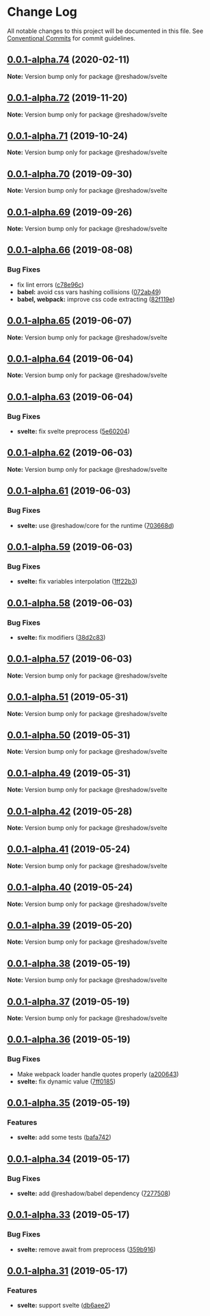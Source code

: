 # Change Log

All notable changes to this project will be documented in this file.
See [Conventional Commits](https://conventionalcommits.org) for commit guidelines.

## [0.0.1-alpha.74](https://github.com/lttb/reshadow/compare/v0.0.1-alpha.73...v0.0.1-alpha.74) (2020-02-11)

**Note:** Version bump only for package @reshadow/svelte





## [0.0.1-alpha.72](https://github.com/lttb/reshadow/compare/v0.0.1-alpha.71...v0.0.1-alpha.72) (2019-11-20)

**Note:** Version bump only for package @reshadow/svelte





## [0.0.1-alpha.71](https://github.com/lttb/reshadow/compare/v0.0.1-alpha.70...v0.0.1-alpha.71) (2019-10-24)

**Note:** Version bump only for package @reshadow/svelte





## [0.0.1-alpha.70](https://github.com/lttb/reshadow/compare/v0.0.1-alpha.69...v0.0.1-alpha.70) (2019-09-30)

**Note:** Version bump only for package @reshadow/svelte





## [0.0.1-alpha.69](https://github.com/lttb/reshadow/compare/v0.0.1-alpha.68...v0.0.1-alpha.69) (2019-09-26)

**Note:** Version bump only for package @reshadow/svelte





## [0.0.1-alpha.66](https://github.com/lttb/reshadow/compare/v0.0.1-alpha.65...v0.0.1-alpha.66) (2019-08-08)


### Bug Fixes

* fix lint errors ([c78e96c](https://github.com/lttb/reshadow/commit/c78e96c))
* **babel:** avoid css vars hashing collisions ([072ab49](https://github.com/lttb/reshadow/commit/072ab49))
* **babel, webpack:** improve css code extracting ([82f119e](https://github.com/lttb/reshadow/commit/82f119e))





## [0.0.1-alpha.65](https://github.com/lttb/reshadow/compare/v0.0.1-alpha.64...v0.0.1-alpha.65) (2019-06-07)

**Note:** Version bump only for package @reshadow/svelte





## [0.0.1-alpha.64](https://github.com/lttb/reshadow/compare/v0.0.1-alpha.63...v0.0.1-alpha.64) (2019-06-04)

**Note:** Version bump only for package @reshadow/svelte





## [0.0.1-alpha.63](https://github.com/lttb/reshadow/compare/v0.0.1-alpha.62...v0.0.1-alpha.63) (2019-06-04)


### Bug Fixes

* **svelte:** fix svelte preprocess ([5e60204](https://github.com/lttb/reshadow/commit/5e60204))





## [0.0.1-alpha.62](https://github.com/lttb/reshadow/compare/v0.0.1-alpha.61...v0.0.1-alpha.62) (2019-06-03)

**Note:** Version bump only for package @reshadow/svelte





## [0.0.1-alpha.61](https://github.com/lttb/reshadow/compare/v0.0.1-alpha.60...v0.0.1-alpha.61) (2019-06-03)


### Bug Fixes

* **svelte:** use @reshadow/core for the runtime ([703668d](https://github.com/lttb/reshadow/commit/703668d))





## [0.0.1-alpha.59](https://github.com/lttb/reshadow/compare/v0.0.1-alpha.58...v0.0.1-alpha.59) (2019-06-03)


### Bug Fixes

* **svelte:** fix variables interpolation ([1ff22b3](https://github.com/lttb/reshadow/commit/1ff22b3))





## [0.0.1-alpha.58](https://github.com/lttb/reshadow/compare/v0.0.1-alpha.57...v0.0.1-alpha.58) (2019-06-03)


### Bug Fixes

* **svelte:** fix modifiers ([38d2c83](https://github.com/lttb/reshadow/commit/38d2c83))





## [0.0.1-alpha.57](https://github.com/lttb/reshadow/compare/v0.0.1-alpha.56...v0.0.1-alpha.57) (2019-06-03)

**Note:** Version bump only for package @reshadow/svelte





## [0.0.1-alpha.51](https://github.com/lttb/reshadow/compare/v0.0.1-alpha.50...v0.0.1-alpha.51) (2019-05-31)

**Note:** Version bump only for package @reshadow/svelte





## [0.0.1-alpha.50](https://github.com/lttb/reshadow/compare/v0.0.1-alpha.49...v0.0.1-alpha.50) (2019-05-31)

**Note:** Version bump only for package @reshadow/svelte





## [0.0.1-alpha.49](https://github.com/lttb/reshadow/compare/v0.0.1-alpha.48...v0.0.1-alpha.49) (2019-05-31)

**Note:** Version bump only for package @reshadow/svelte





## [0.0.1-alpha.42](https://github.com/lttb/reshadow/compare/v0.0.1-alpha.41...v0.0.1-alpha.42) (2019-05-28)

**Note:** Version bump only for package @reshadow/svelte





## [0.0.1-alpha.41](https://github.com/lttb/reshadow/compare/v0.0.1-alpha.40...v0.0.1-alpha.41) (2019-05-24)

**Note:** Version bump only for package @reshadow/svelte





## [0.0.1-alpha.40](https://github.com/lttb/reshadow/compare/v0.0.1-alpha.39...v0.0.1-alpha.40) (2019-05-24)

**Note:** Version bump only for package @reshadow/svelte





## [0.0.1-alpha.39](https://github.com/lttb/reshadow/compare/v0.0.1-alpha.38...v0.0.1-alpha.39) (2019-05-20)

**Note:** Version bump only for package @reshadow/svelte





## [0.0.1-alpha.38](https://github.com/lttb/reshadow/compare/v0.0.1-alpha.37...v0.0.1-alpha.38) (2019-05-19)

**Note:** Version bump only for package @reshadow/svelte





## [0.0.1-alpha.37](https://github.com/lttb/reshadow/compare/v0.0.1-alpha.36...v0.0.1-alpha.37) (2019-05-19)

**Note:** Version bump only for package @reshadow/svelte





## [0.0.1-alpha.36](https://github.com/lttb/reshadow/compare/v0.0.1-alpha.35...v0.0.1-alpha.36) (2019-05-19)


### Bug Fixes

* Make webpack loader handle quotes properly ([a200643](https://github.com/lttb/reshadow/commit/a200643))
* **svelte:** fix dynamic value ([7ff0185](https://github.com/lttb/reshadow/commit/7ff0185))





## [0.0.1-alpha.35](https://github.com/lttb/reshadow/compare/v0.0.1-alpha.34...v0.0.1-alpha.35) (2019-05-19)


### Features

* **svelte:** add some tests ([bafa742](https://github.com/lttb/reshadow/commit/bafa742))





## [0.0.1-alpha.34](https://github.com/lttb/reshadow/compare/v0.0.1-alpha.33...v0.0.1-alpha.34) (2019-05-17)


### Bug Fixes

* **svelte:** add @reshadow/babel dependency ([7277508](https://github.com/lttb/reshadow/commit/7277508))





## [0.0.1-alpha.33](https://github.com/lttb/reshadow/compare/v0.0.1-alpha.32...v0.0.1-alpha.33) (2019-05-17)


### Bug Fixes

* **svelte:** remove await from preprocess ([359b916](https://github.com/lttb/reshadow/commit/359b916))





## [0.0.1-alpha.31](https://github.com/lttb/reshadow/compare/v0.0.1-alpha.30...v0.0.1-alpha.31) (2019-05-17)


### Features

* **svelte:** support svelte ([db6aee2](https://github.com/lttb/reshadow/commit/db6aee2))
